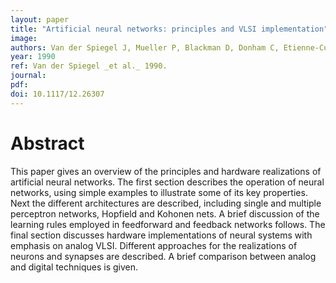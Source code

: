 ```yaml
---
layout: paper
title: "Artificial neural networks: principles and VLSI implementation"
image:
authors: Van der Spiegel J, Mueller P, Blackman D, Donham C, Etienne-Cummings R, Aziz P, Choudhury A, Jones L, and Xin J.
year: 1990
ref: Van der Spiegel _et al._ 1990.
journal:
pdf:
doi: 10.1117/12.26307
---
```


# Abstract
This paper gives an overview of the principles and hardware realizations of artificial neural networks. The first section describes the operation of neural networks, using simple examples to illustrate some of its key properties. Next the different architectures are described, including single and multiple perceptron networks, Hopfield and Kohonen nets. A brief discussion of the learning rules employed in feedforward and feedback networks follows. The final section discusses hardware implementations of neural systems with emphasis on analog VLSI. Different approaches for the realizations of neurons and synapses are described. A brief comparison between analog and digital techniques is given.

